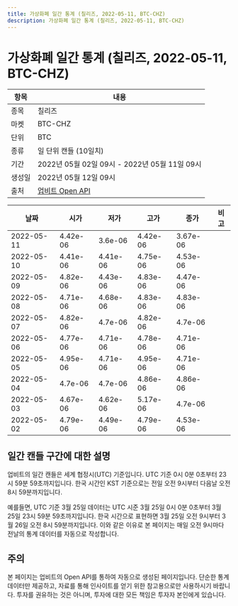 ```yaml
---
title: 가상화폐 일간 통계 (칠리즈, 2022-05-11, BTC-CHZ)
description: 가상화폐 일간 통계 (칠리즈, 2022-05-11, BTC-CHZ)
---
```



가상화폐 일간 통계 (칠리즈, 2022-05-11, BTC-CHZ)
===

|항목|내용|
|--|--|
|종목|칠리즈|
|마켓|BTC-CHZ|
|단위|BTC|
|종류|일 단위 캔들 (10일치)|
|기간|2022년 05월 02일 09시 - 2022년 05월 11일 09시|
|생성일|2022년 05월 12일 09시|
|출처|[업비트 Open API](https://docs.upbit.com)|


|날짜|시가|저가|고가|종가|비고|
|--|--|--|--|--|--|
|2022-05-11|4.42e-06|3.6e-06|4.42e-06|3.67e-06|    |
|2022-05-10|4.41e-06|4.41e-06|4.75e-06|4.53e-06|    |
|2022-05-09|4.82e-06|4.43e-06|4.83e-06|4.47e-06|    |
|2022-05-08|4.71e-06|4.68e-06|4.83e-06|4.83e-06|    |
|2022-05-07|4.82e-06|4.7e-06|4.82e-06|4.7e-06|    |
|2022-05-06|4.77e-06|4.71e-06|4.78e-06|4.71e-06|    |
|2022-05-05|4.95e-06|4.71e-06|4.95e-06|4.71e-06|    |
|2022-05-04|4.7e-06|4.7e-06|4.86e-06|4.86e-06|    |
|2022-05-03|4.67e-06|4.62e-06|5.17e-06|4.7e-06|    |
|2022-05-02|4.79e-06|4.49e-06|4.79e-06|4.53e-06|    |


일간 캔들 구간에 대한 설명
---


업비트의 일간 캔들은 세계 협정시(UTC) 기준입니다. 
UTC 기준 0시 0분 0초부터 23시 59분 59초까지입니다. 
한국 시간인 KST 기준으로는 전일 오전 9시부터 다음날 오전 8시 59분까지입니다. 


예를들면, UTC 기준 3월 25일 데이터는 UTC 시준 3월 25일 0시 0분 0초부터 3월 25일 23시 59분 59초까지입니다. 
한국 시간으로 표현하면 3월 25일 오전 9시부터 3월 26일 오전 8시 59분까지입니다. 
이와 같은 이유로 본 페이지는 매일 오전 9시마다 전날의 통계 데이터를 자동으로 작성합니다. 


주의
---


본 페이지는 업비트의 Open API를 통하여 자동으로 생성된 페이지입니다. 
단순한 통계 데이터만 제공하고, 자료를 통해 인사이트를 얻기 위한 참고용으로만 사용하시기 바랍니다. 
투자를 권유하는 것은 아니며, 투자에 대한 모든 책임은 투자자 본인에게 있습니다. 
